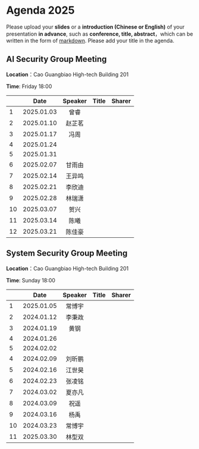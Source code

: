

# Agenda 2025
Please upload your **slides** or a **introduction (Chinese or English)** of your presentation **in advance**,
such as **conference, title, abstract**，which can be written in the form of [markdown](http://sspai.com/25137). Please add your title in the agenda.


## AI Security Group Meeting
**Location**：Cao Guangbiao High-tech Building 201

**Time**: Friday 18:00

<div id="ai-sec">

||Date|Speaker|Title|Sharer|
|---|:---:|:---:|:---:|:---:| 
|1|2025.01.03|曾睿|||
|2|2025.01.10|赵芷茗|||
|3|2025.01.17|冯周|||
|4|2025.01.24||||
|5|2025.01.31||||
|6|2025.02.07|甘雨由|||
|7|2025.02.14|王异鸣|||
|8|2025.02.21|李欣迪|||
|9|2025.02.28|林瑞潇|||
|10|2025.03.07|贺兴|||
|11|2025.03.14|陈曦|||
|12|2025.03.21|陈佳豪|||


## System Security Group Meeting
**Location**：Cao Guangbiao High-tech Building 201

**Time**: Sunday 18:00

<div id="system-sec">

||Date|Speaker|Title|Sharer|
|---|:---:|:---:|:---:|:---:|
|1|2025.01.05|常博宇|||
|2|2024.01.12|李秉政|||
|3|2024.01.19|黄钢|||
|4|2024.01.26||||
|5|2024.02.02||||
|4|2024.02.09|刘昕鹏|||
|5|2024.02.16|江世昊|||
|6|2024.02.23|张凌铭|||
|7|2024.03.02|夏亦凡|||
|8|2024.03.09|祝遥|||
|9|2024.03.16|杨禹|||
|10|2024.03.23|常博宇|||
|11|2025.03.30|林型双|||
